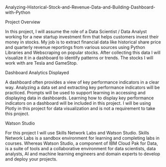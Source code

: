 Analyzing-Historical-Stock-and-Revenue-Data-and-Building-Dashboard-with-Python

Project Overview

In this project, I will assume the role of a Data Scientist / Data Analyst working for a new startup investment firm that helps customers invest their money in stocks. My job is to extract financial data like historical share price and quarterly revenue reportings from various sources using Python Libraries and Webscraping on popular stocks. After collecting this data I will visualize it in a dashboard to identify patterns or trends. The stocks I will work with are Tesla and GameStop.


Dashboard Analytics Displayed

A dashboard often provides a view of key performance indicators in a clear way. Analyzing a data set and extracting key performance indicators will be practiced. Prompts will be used to support learning in accessing and displaying data in dashboards. Learning how to display key performance indicators on a dashboard will be included in this project. I will be using Plotly in this project for data visualization and is not a requirement to take this project.


Watson Studio

For this project I will use Skills Network Labs and Watson Studio. Skills Network Labs is a sandbox environment for learning and completing labs in courses. Whereas Watson Studio, a component of IBM Cloud Pak for Data, is a suite of tools and a collaborative environment for data scientists, data analysts, AI and machine learning engineers and domain experts to develop and deploy your projects.
